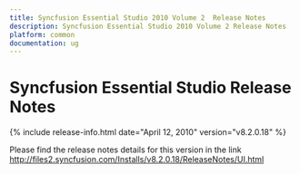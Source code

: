 ```yaml
---
title: Syncfusion Essential Studio 2010 Volume 2  Release Notes  
description: Syncfusion Essential Studio 2010 Volume 2 Release Notes  
platform: common
documentation: ug
---
```


# Syncfusion Essential Studio Release Notes  

{% include release-info.html date="April 12, 2010"  version="v8.2.0.18" %} 


Please find the release notes details for this version in the link <http://files2.syncfusion.com/Installs/v8.2.0.18/ReleaseNotes/UI.html> 